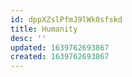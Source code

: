 ```yaml
---
id: dppXZslPfmJ9lWk0sfskd
title: Humanity
desc: ''
updated: 1639762693867
created: 1639762693867
---
```


